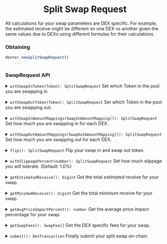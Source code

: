 <p align="center">
  <h1 align="center">Split Swap Request</h1>
</p>

All calculations for your swap parameters are DEX specific. For example, the estimated receive might be different on one DEX
vs another given the same values due to DEXs using different formulas for their calculations.

### Obtaining
```js
dexter.newSplitSwapRequest()
    ...
```

### SwapRequest API

<details>
<summary><code>withSwapInToken(Token): SplitSwapRequest</code> Set which Token in the pool you are swapping in.</summary>

##### Using

```js
dexter.newSplitSwapRequest()
    .withSwapInToken('lovelace')
    ...
```
</details>

<br>

<details>
<summary><code>withSwapOutToken(Token): SplitSwapRequest</code> Set which Token in the pool you are swapping out.</summary>

##### Using

```js
dexter.newSplitSwapRequest()
    .withSwapOutToken('lovelace')
    ...
```
</details>

<br>

<details>
<summary><code>withSwapInAmountMappings(SwapInAmountMapping[]): SplitSwapRequest</code> Set how much you are swapping in for each DEX.</summary>

##### Using

```js
dexter.newSplitSwapRequest()
    .withSwapInAmountMappings([
        {
            swapInAmount: 2_000000n,
            liquidityPool: new LiquidityPool(Minswap.identifier, ...)
        },
        {
            swapInAmount: 5_000000n,
            liquidityPool: new LiquidityPool(WingRiders.identifier, ...)
        },
    ])
    ...
```
</details>

<br>

<details>
<summary><code>withSwapOutAmountMappings(SwapOutAmountMapping[]): SplitSwapRequest</code> Set how much you are swapping out for each DEX.</summary>

##### Using

```js
dexter.newSplitSwapRequest()
    .withSwapOutAmountMappings([
        {
            swapInAmount: 2_000000n,
            liquidityPool: new LiquidityPool(Minswap.identifier, ...)
        },
        {
            swapInAmount: 5_000000n,
            liquidityPool: new LiquidityPool(WingRiders.identifier, ...)
        },
    ])
```
</details>

<br>

<details>
<summary><code>flip(): SplitSwapRequest</code> Flip your swap in and swap out token.</summary>

##### Using

```js
dexter.newSplitSwapRequest()
    .flip()
    ...
```
</details>

<br>

<details>
<summary><code>withSlippagePercent(number): SplitSwapRequest</code> Set how much slippage you will tolerate. (Default: 1.0%)</summary>

##### Using

```js
dexter.newSplitSwapRequest()
    .withSlippagePercent(0.5)
    ...
```
</details>

<br>

<details>
<summary><code>getEstimatedReceive(): bigint</code> Get the total <i>estimated</i> receive for your swap.</summary>

Will return a sum of the estimated receive for each DEX mapping.

##### Using

```js
dexter.newSplitSwapRequest()
    .getEstimatedReceive()
```
</details>

<br>

<details>
<summary><code>getMinimumReceive(): bigint</code> Get the total <i>minimum</i> receive for your swap.</summary>

Will return a sum of the minimum receive for each DEX mapping.

##### Using

```js
dexter.newSplitSwapRequest()
    .getMinimumReceive()
```
</details>

<br>

<details>
<summary><code>getAvgPriceImpactPercent(): number</code> Get the average price impact percentage for your swap.</summary>

Will return the average price impact for each swap on each DEX.

##### Using

```js
dexter.newSplitSwapRequest()
    .getAvgPriceImpactPercent()
```
</details>

<br>

<details>
<summary><code>getSwapFees(): SwapFee[]</code> Get the DEX specific fees for your swap.</summary>

Will return all swap fees associated with each DEX in the swap.

##### Using

```js
dexter.newSplitSwapRequest()
    .getSwapFees()
```
</details>

<br>

<details>
<summary><code>submit(): DexTransaction</code> Finally submit your split swap on-chain.</summary>

##### Using

```js
dexter.newSplitSwapRequest()
    ...
    .submit()
```
</details>
